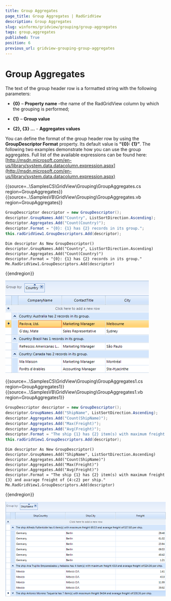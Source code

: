 ```yaml
---
title: Group Aggregates
page_title: Group Aggregates | RadGridView
description: Group Aggregates
slug: winforms/gridview/grouping/group-aggregates
tags: group,aggregates
published: True
position: 6
previous_url: gridview-grouping-group-aggregates
---
```


# Group Aggregates

The text of the group header row is a formatted string with the following parameters:

* __{0}__ – __Property name__ –the name of the RadGridView column by which the grouping is performed;

* __{1}__ – __Group value__

* __{2}, {3} …__ - __Aggregates values__

You can define the format of the group header row by using the __GroupDescriptor Format__ property. Its default value is __“{0}: {1}”__. The following two examples demonstrate how you can use the group aggregates. Full list of the available expressions can be found here:[http://msdn.microsoft.com/en-us/library/system.data.datacolumn.expression.aspx](http://msdn.microsoft.com/en-us/library/system.data.datacolumn.expression.aspx)

{{source=..\SamplesCS\GridView\Grouping\GroupAggregates.cs region=GroupAggregates}} 
{{source=..\SamplesVB\GridView\Grouping\GroupAggregates.vb region=GroupAggregates}} 

````C#
GroupDescriptor descriptor = new GroupDescriptor();
descriptor.GroupNames.Add("Country", ListSortDirection.Ascending);
descriptor.Aggregates.Add("Count(Country)");
descriptor.Format = "{0}: {1} has {2} records in its group.";
this.radGridView1.GroupDescriptors.Add(descriptor);

````
````VB.NET
Dim descriptor As New GroupDescriptor()
descriptor.GroupNames.Add("Country", ListSortDirection.Ascending)
descriptor.Aggregates.Add("Count(Country)")
descriptor.Format = "{0}: {1} has {2} records in its group."
Me.RadGridView1.GroupDescriptors.Add(descriptor)

````

{{endregion}} 

![gridview-group-aggregates 001](images/gridview-group-aggregates001.png)

{{source=..\SamplesCS\GridView\Grouping\GroupAggregates1.cs region=GroupAggregates1}} 
{{source=..\SamplesVB\GridView\Grouping\GroupAggregates1.vb region=GroupAggregates1}} 

````C#
GroupDescriptor descriptor = new GroupDescriptor();
descriptor.GroupNames.Add("ShipName", ListSortDirection.Ascending);
descriptor.Aggregates.Add("Count(ShipName)");
descriptor.Aggregates.Add("Max(Freight)");
descriptor.Aggregates.Add("Avg(Freight)");
descriptor.Format = "The ship {1} has {2} item(s) with maximum freight {3} and avarage freight of {4:c2} per ship.";
this.radGridView1.GroupDescriptors.Add(descriptor);

````
````VB.NET
Dim descriptor As New GroupDescriptor()
descriptor.GroupNames.Add("ShipName", ListSortDirection.Ascending)
descriptor.Aggregates.Add("Count(ShipName)")
descriptor.Aggregates.Add("Max(Freight)")
descriptor.Aggregates.Add("Avg(Freight)")
descriptor.Format = "The ship {1} has {2} item(s) with maximum freight {3} and avarage freight of {4:c2} per ship."
Me.RadGridView1.GroupDescriptors.Add(descriptor)

````

{{endregion}} 


![gridview-group-aggregates 002](images/gridview-group-aggregates002.png)
